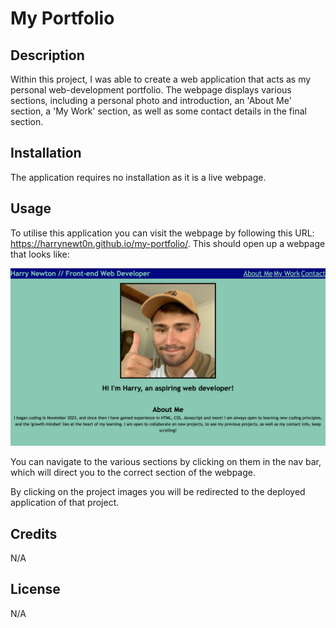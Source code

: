 # My Portfolio
## Description
Within this project, I was able to create a web application that acts as my personal web-development portfolio. The webpage displays various sections, including a personal photo and introduction, an 'About Me' section, a 'My Work' section, as well as some contact details in the final section.

## Installation
The application requires no installation as it is a live webpage.

## Usage
To utilise this application you can visit the webpage by following this URL: https://harrynewt0n.github.io/my-portfolio/. This should open up a webpage that looks like:

![Alt text](<assets/images/portfolio website.png>)

You can navigate to the various sections by clicking on them in the nav bar, which will direct you to the correct section of the webpage.

By clicking on the project images you will be redirected to the deployed application of that project.

## Credits
N/A

## License 
N/A